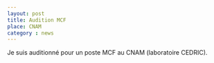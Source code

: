 ```yaml
---
layout: post
title: Audition MCF
place: CNAM
category : news
---
```


Je suis auditionné pour un poste MCF au CNAM (laboratoire CEDRIC).

